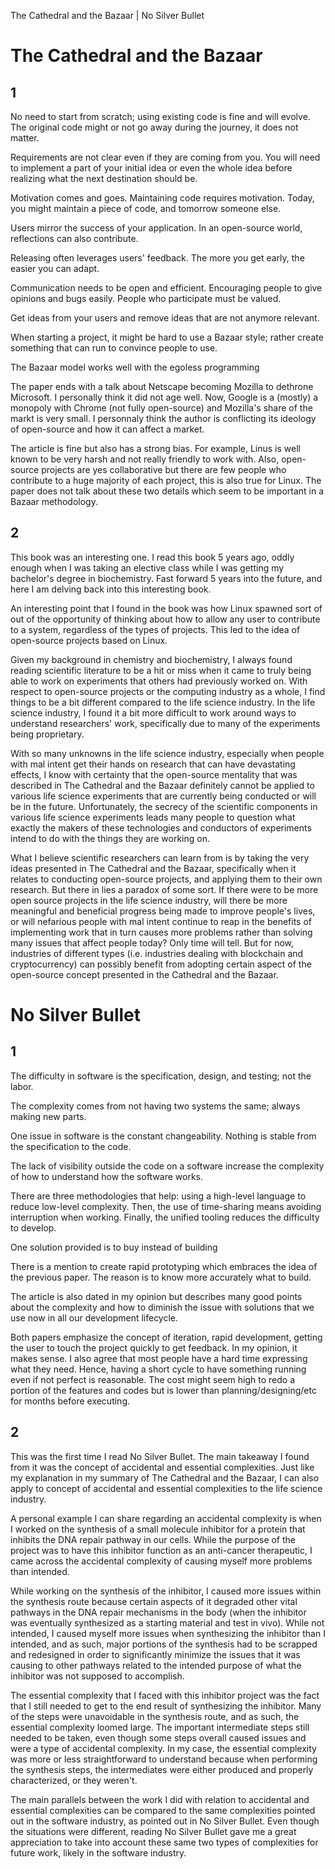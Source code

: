 The Cathedral and the Bazaar | No Silver Bullet

# The Cathedral and the Bazaar

## 1
No need to start from scratch; using existing code is fine and will evolve. The original code might or not go away during the journey, it does not matter.

Requirements are not clear even if they are coming from you. You will need to implement a part of your initial idea or even the whole idea before realizing what the next destination should be.

Motivation comes and goes. Maintaining code requires motivation. Today, you might maintain a piece of code, and tomorrow someone else.

Users mirror the success of your application. In an open-source world, reflections can also contribute.

Releasing often leverages users' feedback. The more you get early, the easier you can adapt.

Communication needs to be open and efficient. Encouraging people to give opinions and bugs easily. People who participate must be valued.

Get ideas from your users and remove ideas that are not anymore relevant.

When starting a project, it might be hard to use a Bazaar style; rather create something that can run to convince people to use.

The Bazaar model works well with the egoless programming

The paper ends with a talk about Netscape becoming Mozilla to dethrone Microsoft. I personally think it did not age well. Now, Google is a (mostly) a monopoly with Chrome (not fully open-source) and Mozilla's share of the markt is very small. I personnaly think the author is conflicting its ideology of open-source and how it can affect a market.

The article is fine but also has a strong bias. For example, Linus is well known to be very harsh and not really friendly to work with. Also, open-source projects are yes collaborative but there are few people who contribute to a huge majority of each project, this is also true for Linux. The paper does not talk about these two details which seem to be important in a Bazaar methodology.

## 2
This book was an interesting one.  I read this book 5 years ago, oddly enough when I was taking an elective class while I was getting my bachelor's degree in biochemistry.  Fast forward 5 years into the future, and here I am delving back into this interesting book.

An interesting point that I found in the book was how Linux spawned sort of out of the opportunity of thinking about how to allow any user to contribute to a system, regardless of the types of projects.  This led to the idea of open-source projects based on Linux.  

Given my background in chemistry and biochemistry, I always found reading scientific literature to be a hit or miss when it came to truly being able to work on experiments that others had previously worked on.  With respect to open-source projects or the computing industry as a whole, I find things to be a bit different compared to the life science industry.  In the life science industry, I found it a bit more difficult to work around ways to understand researchers' work, specifically due to many of the experiments being proprietary.  

With so many unknowns in the life science industry, especially when people with mal intent get their hands on research that can have devastating effects, I know with certainty that the open-source mentality that was described in The Cathedral and the Bazaar definitely cannot be applied to various life science experiments that are currently being conducted or will be in the future.  Unfortunately, the secrecy of the scientific components in various life science experiments leads many people to question what exactly the makers of these technologies and conductors of experiments intend to do with the things they are working on.

What I believe scientific researchers can learn from is by taking the very ideas presented in The Cathedral and the Bazaar, specifically when it relates to conducting open-source projects, and applying them to their own research.  But there in lies a paradox of some sort.  If there were to be more open source projects in the life science industry, will there be more meaningful and beneficial progress being made to improve people's lives, or will nefarious people with mal intent continue to reap in the benefits of implementing work that in turn causes more problems rather than solving many issues that affect people today?  Only time will tell.  But for now, industries of different types (i.e. industries dealing with blockchain and cryptocurrency) can possibly benefit from adopting certain aspect of the open-source concept presented in the Cathedral and the Bazaar. 

# No Silver Bullet
## 1
The difficulty in software is the specification, design, and testing; not the labor.

The complexity comes from not having two systems the same; always making new parts.

One issue in software is the constant changeability. Nothing is stable from the specification to the code.

The lack of visibility outside the code on a software increase the complexity of how to understand how the software works.

There are three methodologies that help: using a high-level language to reduce low-level complexity. Then, the use of time-sharing means avoiding interruption when working. Finally, the unified tooling reduces the difficulty to develop.

One solution provided is to buy instead of building

There is a mention to create rapid prototyping which embraces the idea of the previous paper. The reason is to know more accurately what to build.

The article is also dated in my opinion but describes many good points about the complexity and how to diminish the issue with solutions that we use now in all our development lifecycle. 

Both papers emphasize the concept of iteration, rapid development, getting the user to touch the project quickly to get feedback. In my opinion, it makes sense. I also agree that most people have a hard time expressing what they need. Hence, having a short cycle to have something running even if not perfect is reasonable. The cost might seem high to redo a portion of the features and codes but is lower than planning/designing/etc for months before executing.

## 2
This was the first time I read No Silver Bullet.  The main takeaway I found from it was the concept of accidental and essential complexities.  Just like my explanation in my summary of The Cathedral and the Bazaar, I can also apply to concept of accidental and essential complexities to the life science industry.  

A personal example I can share regarding an accidental complexity is when I worked on the synthesis of a small molecule inhibitor for a protein that inhibits the DNA repair pathway in our cells.  While the purpose of the project was to have this inhibitor function as an anti-cancer therapeutic, I came across the accidental complexity of causing myself more problems than intended.  

While working on the synthesis of the inhibitor, I caused more issues within the synthesis route because certain aspects of it degraded other vital pathways in the DNA repair mechanisms in the body (when the inhibitor was eventually synthesized as a starting material and test in vivo).  While not intended, I caused myself more issues when synthesizing the inhibitor than I intended, and as such, major portions of the synthesis had to be scrapped and redesigned in order to significantly minimize the issues that it was causing to other pathways related to the intended purpose of what the inhibitor was not supposed to accomplish.

The essential complexity that I faced with this inhibitor project was the fact that I still needed to get to the end result of synthesizing the inhibitor.  Many of the steps were unavoidable in the synthesis route, and as such, the essential complexity loomed large.  The important intermediate steps still needed to be taken, even though some steps overall caused issues and were a type of accidental complexity.  In my case, the essential complexity was more or less straightforward to understand because when performing the synthesis steps, the intermediates were either produced and properly characterized, or they weren't.  

The main parallels between the work I did with relation to accidental and essential complexities can be compared to the same complexities pointed out in the software industry, as pointed out in No Silver Bullet.  Even though the situations were different, reading No Silver Bullet gave me a great appreciation to take into account these same two types of complexities for future work, likely in the software industry.

